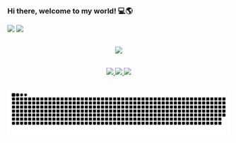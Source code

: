 ### Hi there, welcome to my world! 💻🌎


<div>
 <img height="180em" src="https://github-readme-stats.vercel.app/api?username=Hewllsing&show_icons=true&theme=radical">
 <img height="180em" src="https://github-readme-stats.vercel.app/api/top-langs/?username=Hewllsing&layout=compact&theme=radical">
</div>
  
<!--
<div style="display: inline_block"><br>
  <img align="center" alt="Leo-Js" height="30" width="40" src="https://raw.githubusercontent.com/devicons/devicon/master/icons/javascript/javascript-plain.svg">
  <img align="center" alt="Leo-Ts" height="30" width="40" src="https://raw.githubusercontent.com/devicons/devicon/master/icons/typescript/typescript-plain.svg">
  <img align="center" alt="Leo-React" height="30" width="40" src="https://raw.githubusercontent.com/devicons/devicon/master/icons/react/react-original.svg">
  <img align="center" alt="Leo-HTML" height="30" width="40" src="https://raw.githubusercontent.com/devicons/devicon/master/icons/html5/html5-original.svg">
  <img align="center" alt="Leo-CSS" height="30" width="40" src="https://raw.githubusercontent.com/devicons/devicon/master/icons/css3/css3-original.svg">
  <img align="center" alt="Leo-Cy" height="30" width="40" src="https://cdn.jsdelivr.net/gh/devicons/devicon@latest/icons/cypressio/cypressio-original.svg"/>
</div>
-->

  ##

<p align="center">
  <a href="https://skillicons.dev">
    <img src="https://skillicons.dev/icons?i=js,git,cypress,nodejs,postman,mysql,react,html,css,wordpress,bootstrapfigma&theme=light" />
  </a>
</p>
  
  ##
<!--
<div> 
  <a href="https://www.linkedin.com/in/Ldosouza" target="_blank"><img src="https://img.shields.io/badge/-LinkedIn-%230077B5?style=for-the-badge&logo=linkedin&logoColor=white" target="_blank"></a>
  <a href="mailto:leonardo23s.pt@gmail.com"><img src="https://img.shields.io/badge/-Gmail-%23333?style=for-the-badge&logo=gmail&logoColor=white" target="_blank"></a>
  <a href="https://instagram.com/theyousek" target="_blank"><img src="https://img.shields.io/badge/-Instagram-%23E4405F?style=for-the-badge&logo=instagram&logoColor=white" target="_blank"></a>
 	<a href="https://www.twitch.tv/hewllsing" target="_blank"><img src="https://img.shields.io/badge/Twitch-9146FF?style=for-the-badge&logo=twitch&logoColor=white" target="_blank"></a>
</div>
-->

<p align="center">
  <a href="https://www.linkedin.com/in/Ldosouza">
    <img src="https://skillicons.dev/icons?i=linkedin" />
  </a>
 
   <a href="mailto:leonardo23s.pt@gmail.com">
    <img src="https://skillicons.dev/icons?i=gmail" />
  </a>
  
  <a href="https://instagram.com/theyousek">
    <img src="https://skillicons.dev/icons?i=instagram" />
  </a>
</p>
  
  ##

<picture>
  <source media="(prefers-color-scheme: dark)" srcset="https://raw.githubusercontent.com/Hewllsing/Hewllsing/output/github-contribution-grid-snake-dark.svg">
  <source media="(prefers-color-scheme: light)" srcset="https://raw.githubusercontent.com/Hewllsing/Hewllsing/output/github-contribution-grid-snake.svg">
  <img alt="github contribution grid snake animation" src="https://raw.githubusercontent.com/Hewllsing/Hewllsing/output/github-contribution-grid-snake.svg">
</picture>


 

